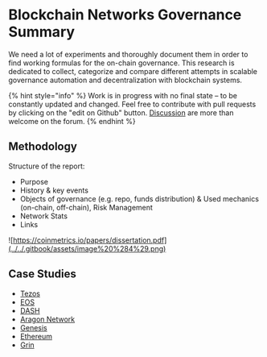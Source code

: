 # Blockchain Networks Governance Summary

We need a lot of experiments and thoroughly document them in order to find working formulas for the on-chain governance. This research is dedicated to collect, categorize and compare different attempts in scalable governance automation and decentralization with blockchain systems.

{% hint style="info" %}
Work is in progress with no final state – to be constantly updated and changed. Feel free to contribute with pull requests by clicking on the "edit on Github" button. [Discussion](https://daotalk.org/t/case-studies-decentralized-orgs-with-on-chain-governance/395) are more than welcome on the forum. 
{% endhint %}

## Methodology

Structure of the report:

* Purpose
* History & key events
* Objects of governance \(e.g. repo, funds distribution\) & Used mechanics \(on-chain, off-chain\), Risk Management
* Network Stats
* Links

![https://coinmetrics.io/papers/dissertation.pdf](../../.gitbook/assets/image%20%284%29.png)

## Case Studies

* [Tezos](tezos.md)
* [EOS](eos.md)
* [DASH](dash.md)
* [Aragon Network](aragon-network.md)
* [Genesis](genesis.md)
* [Ethereum](ethereum.md)
* [Grin](grin.md)



